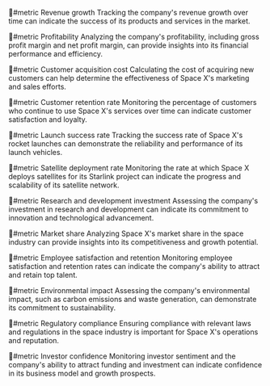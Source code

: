   📐#metric Revenue growth
Tracking the company's revenue growth over time can indicate the success of its products and services in the market.

📐#metric Profitability
Analyzing the company's profitability, including gross profit margin and net profit margin, can provide insights into its financial performance and efficiency.

📐#metric Customer acquisition cost
Calculating the cost of acquiring new customers can help determine the effectiveness of Space X's marketing and sales efforts.

📐#metric Customer retention rate
Monitoring the percentage of customers who continue to use Space X's services over time can indicate customer satisfaction and loyalty.

📐#metric Launch success rate
Tracking the success rate of Space X's rocket launches can demonstrate the reliability and performance of its launch vehicles.

📐#metric Satellite deployment rate
Monitoring the rate at which Space X deploys satellites for its Starlink project can indicate the progress and scalability of its satellite network.

📐#metric Research and development investment
Assessing the company's investment in research and development can indicate its commitment to innovation and technological advancement.

📐#metric Market share
Analyzing Space X's market share in the space industry can provide insights into its competitiveness and growth potential.

📐#metric Employee satisfaction and retention
Monitoring employee satisfaction and retention rates can indicate the company's ability to attract and retain top talent.

📐#metric Environmental impact
Assessing the company's environmental impact, such as carbon emissions and waste generation, can demonstrate its commitment to sustainability.

📐#metric Regulatory compliance
Ensuring compliance with relevant laws and regulations in the space industry is important for Space X's operations and reputation.

📐#metric Investor confidence
Monitoring investor sentiment and the company's ability to attract funding and investment can indicate confidence in its business model and growth prospects.

